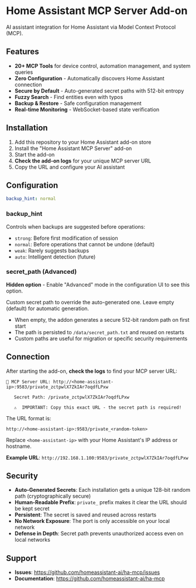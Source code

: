 # Home Assistant MCP Server Add-on

AI assistant integration for Home Assistant via Model Context Protocol (MCP).

## Features

- **20+ MCP Tools** for device control, automation management, and system queries
- **Zero Configuration** - Automatically discovers Home Assistant connection
- **Secure by Default** - Auto-generated secret paths with 512-bit entropy
- **Fuzzy Search** - Find entities even with typos
- **Backup & Restore** - Safe configuration management
- **Real-time Monitoring** - WebSocket-based state verification

## Installation

1. Add this repository to your Home Assistant add-on store
2. Install the "Home Assistant MCP Server" add-on
3. Start the add-on
4. **Check the add-on logs** for your unique MCP server URL
5. Copy the URL and configure your AI assistant

## Configuration

```yaml
backup_hint: normal
```

### backup_hint

Controls when backups are suggested before operations:

- `strong`: Before first modification of session
- `normal`: Before operations that cannot be undone (default)
- `weak`: Rarely suggests backups
- `auto`: Intelligent detection (future)

### secret_path (Advanced)

**Hidden option** - Enable "Advanced" mode in the configuration UI to see this option.

Custom secret path to override the auto-generated one. Leave empty (default) for automatic generation.

- When empty, the addon generates a secure 512-bit random path on first start
- The path is persisted to `/data/secret_path.txt` and reused on restarts
- Custom paths are useful for migration or specific security requirements

## Connection

After starting the add-on, **check the logs** to find your MCP server URL:

```
🔐 MCP Server URL: http://<home-assistant-ip>:9583/private_zctpwlX7ZkIAr7oqdfLPxw

   Secret Path: /private_zctpwlX7ZkIAr7oqdfLPxw

   ⚠️  IMPORTANT: Copy this exact URL - the secret path is required!
```

The URL format is:
```
http://<home-assistant-ip>:9583/private_<random-token>
```

Replace `<home-assistant-ip>` with your Home Assistant's IP address or hostname.

**Example URL**: `http://192.168.1.100:9583/private_zctpwlX7ZkIAr7oqdfLPxw`

## Security

- **Auto-Generated Secrets**: Each installation gets a unique 128-bit random path (cryptographically secure)
- **Human-Readable Prefix**: `private_` prefix makes it clear the URL should be kept secret
- **Persistent**: The secret is saved and reused across restarts
- **No Network Exposure**: The port is only accessible on your local network
- **Defense in Depth**: Secret path prevents unauthorized access even on local networks

## Support

- **Issues**: https://github.com/homeassistant-ai/ha-mcp/issues
- **Documentation**: https://github.com/homeassistant-ai/ha-mcp
